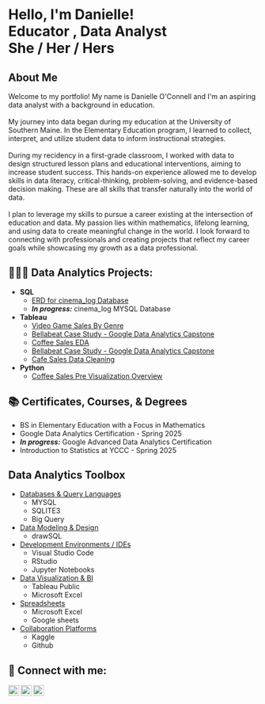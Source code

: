 <h1>Hello, I'm Danielle! <br/><a >Educator </a>, <a >Data Analyst </a> <br/<a > She / Her / Hers</a>

<h2>About Me</h2>

Welcome to my portfolio! My name is Danielle O'Connell and I'm an aspiring data analyst with a background in education. <br/>
<br/>
My journey into data began during my education at the University of Southern Maine. In the Elementary Education program, I learned to collect, interpret, and utilize student data to inform instructional strategies. <br/>
<br/>
During my recidency in a first-grade classroom, I worked with data to design structured lesson plans and educational interventions, aiming to increase student success. This hands-on experience allowed me to develop skills in data literacy, critical-thinking, problem-solving, and evidence-based decision making. These are all skills that transfer naturally into the world of data.<br/>
<br/>
I plan to leverage my skills to pursue a career existing at the intersection of education and data. My passion lies within mathematics, lifelong learning, and using data to create meaningful change in the world. I look forward to connecting with professionals and creating projects that reflect my career goals while showcasing my growth as a data professional.


<h2>👩🏻‍💻 Data Analytics Projects:</h2>

- <b>SQL</b>
  - [ERD for cinema_log Database](https://drawsql.app/teams/none-2722/diagrams/movies/embed)
  - ***In progress:*** cinema_log MYSQL Database 
- <b>Tableau</b>
  - [Video Game Sales By Genre](https://public.tableau.com/views/VideoGameSalesByGenre_17467355741110/Dashboard1?:language=en-US&:sid=&:redirect=auth&:display_count=n&:origin=viz_share_link)
  - [Bellabeat Case Study - Google Data Analytics Capstone](https://public.tableau.com/views/BellabeatCaseStudy_17481137267880/Title?:language=en-US&:sid=&:redirect=auth&:display_count=n&:origin=viz_share_link)
  - [Coffee Sales EDA](https://public.tableau.com/views/CoffeeSalesEDA/Dashboard1?:language=en-US&:sid=&:redirect=auth&:display_count=n&:origin=viz_share_link)
  - [Bellabeat Case Study - Google Data Analytics Capstone](https://public.tableau.com/views/BellabeatCaseStudy_17481137267880/Title?:language=en-US&:sid=&:redirect=auth&:display_count=n&:origin=viz_share_link)
  - [Cafe Sales Data Cleaning](https://mainecc-my.sharepoint.com/:x:/r/personal/danielle_oconnell_mainecc_edu/Documents/Cafe%20Sales%20Data.xlsx?d=wf6cbb49a297f461db86d449ed2562b1a&csf=1&web=1&e=JiYA4z)
- <b>Python</b>
  - [Coffee Sales Pre Visualization Overview](https://www.kaggle.com/code/danielleoconnell/brief-coffee-sales-eda)

<h2>📚 Certificates, Courses, & Degrees </h2>

- BS in Elementary Education with a Focus in Mathematics 
- Google Data Analytics Certification - Spring 2025
- ***In progress:*** Google Advanced Data Analytics Certification
-  Introduction to Statistics at YCCC - Spring 2025

<h2>Data Analytics Toolbox</h2>

- <ins>Databases & Query Languages</ins>
  - MYSQL
  - SQLITE3
  - Big Query
- <ins>Data Modeling & Design </ins>
  - drawSQL
- <ins>Development Environments / IDEs</ins>
  - Visual Studio Code
  - RStudio
  - Jupyter Notebooks
- <ins>Data Visualization & BI</ins>
  - Tableau Public
  - Microsoft Excel
- <ins>Spreadsheets</ins>
  - Microsoft Excel
  - Google sheets
- <ins>Collaboration Platforms</ins>
  - Kaggle
  - Github 


<h2> 🤳 Connect with me:</h2>

[<img align="left" alt="DanielleOConnell | Gmail" width="22px" src="https://mailmeteor.com/logos/assets/PNG/Gmail_Logo_256px.png" />][Gmail]
[<img align="left" alt="DanielleOConnell | LinkedIn" width="22px" src="https://cdn.jsdelivr.net/npm/simple-icons@v3/icons/linkedin.svg" />][linkedin]
[<img align="left" alt="DanielleOConnell | Kaggle" width="22px" src="https://cdn4.iconfinder.com/data/icons/logos-and-brands/512/189_Kaggle_logo_logos-1024.png" />][Kaggle]

[Gmail]: mailto:danielle.oconnell11@gmail.com
[linkedin]: https://www.linkedin.com/in/danielle-o-connell-9469b235a
[kaggle]: https://www.kaggle.com/danielleoconnell
